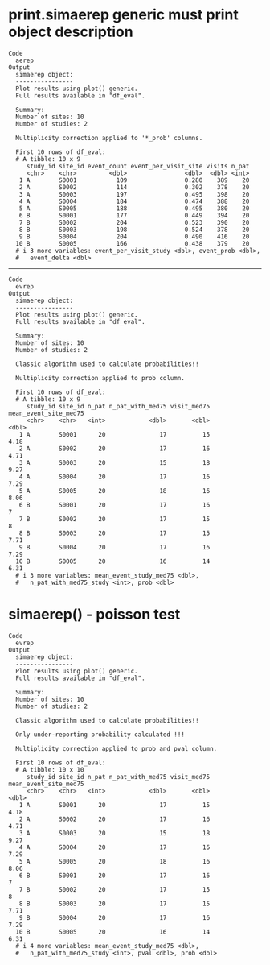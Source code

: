 # print.simaerep generic must print object description

    Code
      aerep
    Output
      simaerep object:
      ----------------
      Plot results using plot() generic.
      Full results available in "df_eval".
      
      Summary:
      Number of sites: 10
      Number of studies: 2
      
      Multiplicity correction applied to '*_prob' columns.
      
      First 10 rows of df_eval:
      # A tibble: 10 x 9
         study_id site_id event_count event_per_visit_site visits n_pat
         <chr>    <chr>         <dbl>                <dbl>  <dbl> <int>
       1 A        S0001           109                0.280    389    20
       2 A        S0002           114                0.302    378    20
       3 A        S0003           197                0.495    398    20
       4 A        S0004           184                0.474    388    20
       5 A        S0005           188                0.495    380    20
       6 B        S0001           177                0.449    394    20
       7 B        S0002           204                0.523    390    20
       8 B        S0003           198                0.524    378    20
       9 B        S0004           204                0.490    416    20
      10 B        S0005           166                0.438    379    20
      # i 3 more variables: event_per_visit_study <dbl>, event_prob <dbl>,
      #   event_delta <dbl>

---

    Code
      evrep
    Output
      simaerep object:
      ----------------
      Plot results using plot() generic.
      Full results available in "df_eval".
      
      Summary:
      Number of sites: 10
      Number of studies: 2
      
      Classic algorithm used to calculate probabilities!!
      
      Multiplicity correction applied to prob column.
      
      First 10 rows of df_eval:
      # A tibble: 10 x 9
         study_id site_id n_pat n_pat_with_med75 visit_med75 mean_event_site_med75
         <chr>    <chr>   <int>            <dbl>       <dbl>                 <dbl>
       1 A        S0001      20               17          15                  4.18
       2 A        S0002      20               17          16                  4.71
       3 A        S0003      20               15          18                  9.27
       4 A        S0004      20               17          16                  7.29
       5 A        S0005      20               18          16                  8.06
       6 B        S0001      20               17          16                  7   
       7 B        S0002      20               17          15                  8   
       8 B        S0003      20               17          15                  7.71
       9 B        S0004      20               17          16                  7.29
      10 B        S0005      20               16          14                  6.31
      # i 3 more variables: mean_event_study_med75 <dbl>,
      #   n_pat_with_med75_study <int>, prob <dbl>

# simaerep() - poisson test

    Code
      evrep
    Output
      simaerep object:
      ----------------
      Plot results using plot() generic.
      Full results available in "df_eval".
      
      Summary:
      Number of sites: 10
      Number of studies: 2
      
      Classic algorithm used to calculate probabilities!!
      
      Only under-reporting probability calculated !!!
      
      Multiplicity correction applied to prob and pval column.
      
      First 10 rows of df_eval:
      # A tibble: 10 x 10
         study_id site_id n_pat n_pat_with_med75 visit_med75 mean_event_site_med75
         <chr>    <chr>   <int>            <dbl>       <dbl>                 <dbl>
       1 A        S0001      20               17          15                  4.18
       2 A        S0002      20               17          16                  4.71
       3 A        S0003      20               15          18                  9.27
       4 A        S0004      20               17          16                  7.29
       5 A        S0005      20               18          16                  8.06
       6 B        S0001      20               17          16                  7   
       7 B        S0002      20               17          15                  8   
       8 B        S0003      20               17          15                  7.71
       9 B        S0004      20               17          16                  7.29
      10 B        S0005      20               16          14                  6.31
      # i 4 more variables: mean_event_study_med75 <dbl>,
      #   n_pat_with_med75_study <int>, pval <dbl>, prob <dbl>

